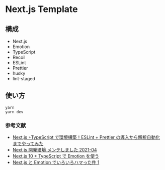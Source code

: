 # Next.js Template

## 構成

- Next.js
- Emotion
- TypeScript
- Recoil
- ESLint
- Prettier
- husky
- lint-staged

## 使い方

```
yarn
yarn dev
```

### 参考文献

- [Next.js +TypeScript で環境構築！ESLint + Prettier の導入から解析自動化までやってみた](https://zenn.dev/kurao/articles/456f44a6f43d89)
- [Next.js 開発環境 メンテしました 2021-04](https://zenn.dev/itomise/articles/c403f60868914d)
- [Next.js 10 + TypeScript で Emotion を使う](https://qiita.com/282Haniwa/items/243f00c39ee7c992d7f7)
- [Next.js と Emotion でいろいろハマった件 1](https://blog.unimoku.com/20201106)
